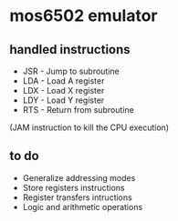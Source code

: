 # mos6502 emulator

## handled instructions

* JSR - Jump to subroutine
* LDA - Load A register
* LDX - Load X register
* LDY - Load Y register
* RTS - Return from subroutine

(JAM instruction to kill the CPU execution)

## to do
* Generalize addressing modes
* Store registers instructions
* Register transfers intructions
* Logic and arithmetic operations